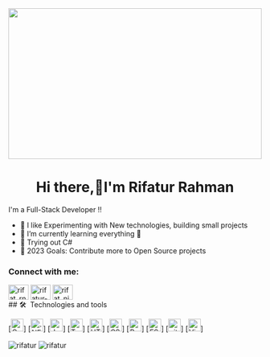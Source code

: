 <img src="https://www.aalpha.net/wp-content/uploads/2020/12/full-stack-development.gif" width="100%" height="300px"/>
<h1 align="center">Hi there,👋I'm Rifatur Rahman</h1>
I'm a Full-Stack Developer !!

- 🔭 I like Experimenting with New technologies, building small projects 
- 🌱 I’m currently learning everything 🤣
- 👯 Trying out C#
- 🥅 2023 Goals: Contribute more to Open Source projects
<h3 align="left">Connect with me:</h3>
<p align="left">
<a href="https://twitter.com/rifat_rn" target="blank"><img align="center" src="https://raw.githubusercontent.com/rahuldkjain/github-profile-readme-generator/master/src/images/icons/Social/twitter.svg" alt="rifat_rn" height="30" width="40" /></a>
<a href="https://linkedin.com/in/rifatur-rahman" target="blank"><img align="center" src="https://raw.githubusercontent.com/rahuldkjain/github-profile-readme-generator/master/src/images/icons/Social/linked-in-alt.svg" alt="rifatur-rahman" height="30" width="40" /></a>
<a href="https://instagram.com/rifat_nibrit" target="blank"><img align="center" src="https://raw.githubusercontent.com/rahuldkjain/github-profile-readme-generator/master/src/images/icons/Social/instagram.svg" alt="rifat_nibrit" height="30" width="40" /></a>
<br />
## 🛠  Technologies and tools

<a name="learning-now"></a>

[<img src="https://img.shields.io/badge/C%23-239120?style=for-the-badge&logo=c-sharp" alt="C Charp logo" title="C#" height="25" />]
[<img src="https://img.shields.io/badge/.NET-512BD4?logo=dotnet&logoColor=fff" alt=".NET logo" title="" height="25" />]
[<img src="https://img.shields.io/badge/JavaScript-282C34?logo=javascript&logoColor=F7DF1E" alt="JavaScript logo" title="JavaScript" height="25" />]
[<img src="https://img.shields.io/badge/TypeScript-282C34?logo=typescript&logoColor=3178C6" alt="TypeScript logo" title="TypeScript" height="25" />]
[<img src="https://img.shields.io/badge/HTML5-282C34?logo=html5&logoColor=E34F26" alt="HTML5 logo" title="HTML5" height="25" />]
[<img src="https://img.shields.io/badge/CSS3-282C34?logo=css3&logoColor=1572B6" alt="CSS3 logo" title="CSS3" height="25" />]
[<img src="https://img.shields.io/badge/React Native-282C34?logo=react&logoColor=61DAFB" alt="React Native logo" title="React Native" height="25" />]
[<img src="https://img.shields.io/badge/ESLint-282C34?logo=eslint&logoColor=4B32C3" alt="ESLint logo" title="ESLint" height="25" />]
[<img src="https://img.shields.io/badge/git-282C34?logo=git&logoColor=F05032" alt="git logo" title="git" height="25" />]
[<img src="https://img.shields.io/badge/VS%20Code-282C34?logo=visual-studio-code&logoColor=007ACC" alt="Visual Studio Code logo" title="Visual Studio Code" height="25" />]


<a name="learning-next"></a>



<p>
  <img align="center" src="https://github-readme-stats.vercel.app/api?username=rifatur&show_icons=true&locale=en" alt="rifatur" />
  <img align="center" src="https://github-readme-streak-stats.herokuapp.com/?user=rifatur&" alt="rifatur" />
</p>


